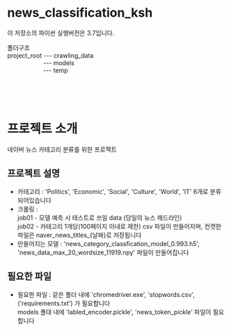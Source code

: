 # news_classification_ksh


이 저장소의 파이썬 실행버전은 3.7입니다.



폴더구조<br>
project_root --- crawling_data <br>
&nbsp;&nbsp;&nbsp;&nbsp;&nbsp;&nbsp;&nbsp;&nbsp;&nbsp;&nbsp;&nbsp;&nbsp;&nbsp;&nbsp;&nbsp;&nbsp;&nbsp;&nbsp;&nbsp;&nbsp;&nbsp;--- models<br>
&nbsp;&nbsp;&nbsp;&nbsp;&nbsp;&nbsp;&nbsp;&nbsp;&nbsp;&nbsp;&nbsp;&nbsp;&nbsp;&nbsp;&nbsp;&nbsp;&nbsp;&nbsp;&nbsp;&nbsp;&nbsp;--- temp<br>


<br><br><br>
# 프로젝트 소개
네이버 뉴스 카테고리 분류를 위한 프로젝트<br>

## 프로젝트 설명
* 카테고리 :  'Politics', 'Economic', 'Social', 'Culture', 'World', 'IT' 6개로 분류되어있습니다 <br>
* 크롤링 : <br>
  job01 - 모델 예측 시 테스트로 쓰일 data (당일의 뉴스 헤드라인) <br>
  job02 - 카테고리 1개당(100페이지 이내로 제한) csv 파일이 만들어지며, 컨캣한 파일은 naver_news_titles_{날짜}로 저장됩니다 <br>
* 만들어지는 모델 : 'news_category_classfication_model_0.993.h5', 'news_data_max_20_wordsize_11919.npy' 파일이 만들어집니다 <br>

## 필요한 파일
* 필요한 파일 : 같은 폴더 내에 'chromedriver.exe', 'stopwords.csv', ('requirements.txt') 가 필요합니다 <br>
              models 폴대 내에 'labled_encoder.pickle', 'news_token_pickle' 파일이 필요합니다 <br>
